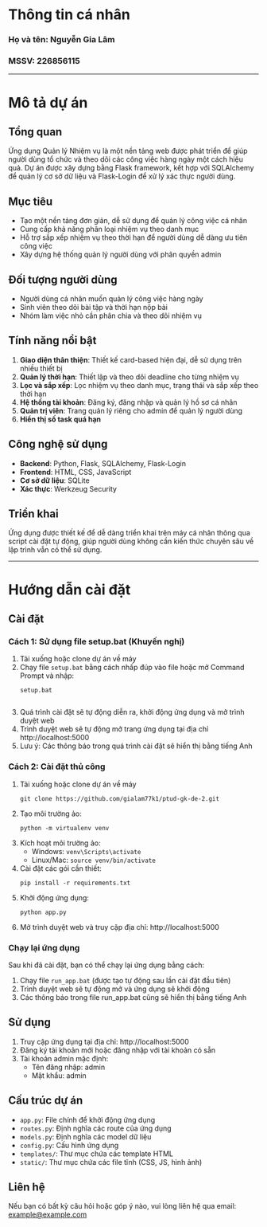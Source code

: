 # Thông tin cá nhân

### Họ và tên: Nguyễn Gia Lâm

### MSSV: 226856115

---

# Mô tả dự án

## Tổng quan

Ứng dụng Quản lý Nhiệm vụ là một nền tảng web được phát triển để giúp người dùng tổ chức và theo dõi các công việc hàng ngày một cách hiệu quả. Dự án được xây dựng bằng Flask framework, kết hợp với SQLAlchemy để quản lý cơ sở dữ liệu và Flask-Login để xử lý xác thực người dùng.

## Mục tiêu

- Tạo một nền tảng đơn giản, dễ sử dụng để quản lý công việc cá nhân
- Cung cấp khả năng phân loại nhiệm vụ theo danh mục
- Hỗ trợ sắp xếp nhiệm vụ theo thời hạn để người dùng dễ dàng ưu tiên công việc
- Xây dựng hệ thống quản lý người dùng với phân quyền admin

## Đối tượng người dùng

- Người dùng cá nhân muốn quản lý công việc hàng ngày
- Sinh viên theo dõi bài tập và thời hạn nộp bài
- Nhóm làm việc nhỏ cần phân chia và theo dõi nhiệm vụ

## Tính năng nổi bật

1. **Giao diện thân thiện**: Thiết kế card-based hiện đại, dễ sử dụng trên nhiều thiết bị
3. **Quản lý thời hạn**: Thiết lập và theo dõi deadline cho từng nhiệm vụ
4. **Lọc và sắp xếp**: Lọc nhiệm vụ theo danh mục, trạng thái và sắp xếp theo thời hạn
5. **Hệ thống tài khoản**: Đăng ký, đăng nhập và quản lý hồ sơ cá nhân
6. **Quản trị viên**: Trang quản lý riêng cho admin để quản lý người dùng
7. **Hiển thị số task quá hạn**

## Công nghệ sử dụng

- **Backend**: Python, Flask, SQLAlchemy, Flask-Login
- **Frontend**: HTML, CSS, JavaScript
- **Cơ sở dữ liệu**: SQLite
- **Xác thực**: Werkzeug Security

## Triển khai

Ứng dụng được thiết kế để dễ dàng triển khai trên máy cá nhân thông qua script cài đặt tự động, giúp người dùng không cần kiến thức chuyên sâu về lập trình vẫn có thể sử dụng.

---

# Hướng dẫn cài đặt


## Cài đặt

### Cách 1: Sử dụng file setup.bat (Khuyến nghị)

1. Tải xuống hoặc clone dự án về máy
2. Chạy file `setup.bat` bằng cách nhấp đúp vào file hoặc mở Command Prompt và nhập:
   ```
   setup.bat
   ```
   ```
3. Quá trình cài đặt sẽ tự động diễn ra, khởi động ứng dụng và mở trình duyệt web
4. Trình duyệt web sẽ tự động mở trang ứng dụng tại địa chỉ http://localhost:5000
5. Lưu ý: Các thông báo trong quá trình cài đặt sẽ hiển thị bằng tiếng Anh

### Cách 2: Cài đặt thủ công

1. Tải xuống hoặc clone dự án về máy
   ```
   git clone https://github.com/gialam77k1/ptud-gk-de-2.git
   ```
3. Tạo môi trường ảo:
   ```
   python -m virtualenv venv
   ```
4. Kích hoạt môi trường ảo:
   - Windows: `venv\Scripts\activate`
   - Linux/Mac: `source venv/bin/activate`
5. Cài đặt các gói cần thiết:
   ```
   pip install -r requirements.txt
   ```
6. Khởi động ứng dụng:
   ```
   python app.py
   ```
7. Mở trình duyệt web và truy cập địa chỉ: http://localhost:5000

### Chạy lại ứng dụng

Sau khi đã cài đặt, bạn có thể chạy lại ứng dụng bằng cách:

1. Chạy file `run_app.bat` (được tạo tự động sau lần cài đặt đầu tiên)
2. Trình duyệt web sẽ tự động mở và ứng dụng sẽ khởi động
3. Các thông báo trong file run_app.bat cũng sẽ hiển thị bằng tiếng Anh

## Sử dụng

1. Truy cập ứng dụng tại địa chỉ: http://localhost:5000
2. Đăng ký tài khoản mới hoặc đăng nhập với tài khoản có sẵn
3. Tài khoản admin mặc định:
   - Tên đăng nhập: admin
   - Mật khẩu: admin

## Cấu trúc dự án

- `app.py`: File chính để khởi động ứng dụng
- `routes.py`: Định nghĩa các route của ứng dụng
- `models.py`: Định nghĩa các model dữ liệu
- `config.py`: Cấu hình ứng dụng
- `templates/`: Thư mục chứa các template HTML
- `static/`: Thư mục chứa các file tĩnh (CSS, JS, hình ảnh)

## Liên hệ

Nếu bạn có bất kỳ câu hỏi hoặc góp ý nào, vui lòng liên hệ qua email: example@example.com
